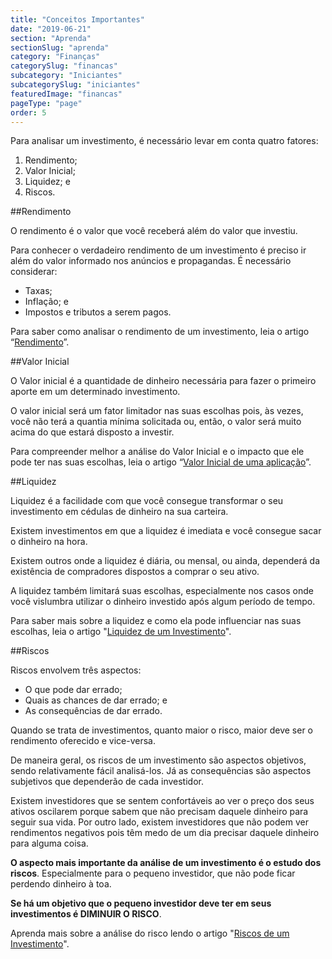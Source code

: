 ```yaml
---
title: "Conceitos Importantes"
date: "2019-06-21"
section: "Aprenda"
sectionSlug: "aprenda"
category: "Finanças"
categorySlug: "financas"
subcategory: "Iniciantes"
subcategorySlug: "iniciantes"
featuredImage: "financas"
pageType: "page"
order: 5
---
```




Para analisar um investimento, é necessário levar em conta quatro fatores:

1. Rendimento;
2. Valor Inicial;
3. Liquidez; e
4. Riscos.

##Rendimento

O rendimento é o valor que você receberá além do valor que investiu.

Para conhecer o verdadeiro rendimento de um investimento é preciso ir além do valor informado nos anúncios e propagandas. É necessário considerar:

- Taxas;
- Inflação; e
- Impostos e tributos a serem pagos.

Para saber como analisar o rendimento de um investimento, leia o artigo “[Rendimento](/aprenda/financas/iniciantes/rendimento)”.

##Valor Inicial

O Valor inicial é a quantidade de dinheiro necessária para fazer o primeiro aporte em um determinado investimento.

O valor inicial será um fator limitador nas suas escolhas pois, às vezes, você não terá a quantia mínima solicitada ou, então, o valor será muito acima do que estará disposto a investir.

Para compreender melhor a análise do Valor Inicial e o impacto que ele pode ter nas suas escolhas, leia o artigo “[Valor Inicial  de uma aplicação](/aprenda/financas/iniciantes/valor-inicial)”.

##Liquidez

Liquidez é a facilidade com que você consegue transformar o seu investimento em cédulas de dinheiro na sua carteira.

Existem investimentos em que a liquidez é imediata e você consegue sacar o dinheiro na hora. 

Existem outros onde a liquidez é diária, ou mensal, ou ainda, dependerá da existência de compradores dispostos a comprar o seu ativo.

A liquidez também limitará suas escolhas, especialmente nos casos onde você vislumbra utilizar o dinheiro investido após algum período de tempo.

Para saber mais sobre a liquidez e como ela pode influenciar nas suas escolhas, leia o artigo "[Liquidez de um Investimento](/aprenda/financas/iniciantes/liquidez)".

##Riscos

Riscos envolvem três aspectos:

- O que pode dar errado;
- Quais as chances de dar errado; e
- As consequências de dar errado.

Quando se trata de investimentos, quanto maior o risco, maior deve ser o rendimento oferecido e vice-versa.

De maneira geral, os riscos de um investimento são aspectos objetivos, sendo relativamente fácil analisá-los. Já as consequências são aspectos subjetivos que dependerão de cada investidor.

Existem investidores que se sentem confortáveis ao ver o preço dos seus ativos oscilarem porque sabem que não precisam daquele dinheiro para seguir sua vida. Por outro lado, existem investidores que não podem ver rendimentos negativos pois têm medo de um dia precisar daquele dinheiro para alguma coisa.

**O aspecto mais importante da análise de um investimento é o estudo dos riscos**. Especialmente para o pequeno investidor, que não pode ficar perdendo dinheiro à toa.

**Se há um objetivo que o pequeno investidor deve ter em seus investimentos é DIMINUIR O RISCO**.

Aprenda mais sobre a análise do risco lendo o artigo "[Riscos de um Investimento](/aprenda/financas/iniciantes/riscos)".
